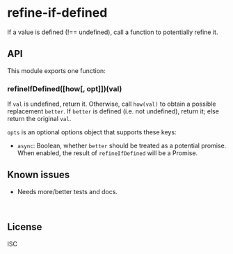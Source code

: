 ﻿
<!--#echo json="package.json" key="name" underline="=" -->
refine-if-defined
=================
<!--/#echo -->

<!--#echo json="package.json" key="description" -->
If a value is defined (!== undefined), call a function to potentially refine
it.
<!--/#echo -->



API
---

This module exports one function:

### refineIfDefined([how[, opt]])(val)

If `val` is undefined, return it.
Otherwise, call `how(val)` to obtain a possible replacement `better`.
If `better` is defined (i.e. not undefined), return it;
else return the original `val`.

`opts` is an optional options object that supports these keys:

* `async`: Boolean, whether `better` should be treated as a potential promise.
  When enabled, the result of `refineIfDefined` will be a Promise.




<!--#toc stop="scan" -->



Known issues
------------

* Needs more/better tests and docs.




&nbsp;


License
-------
<!--#echo json="package.json" key=".license" -->
ISC
<!--/#echo -->
